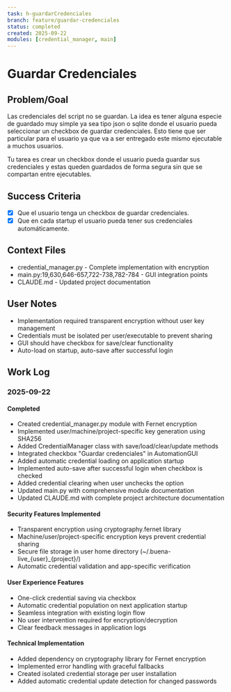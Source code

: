 ```yaml
---
task: h-guardarCredenciales
branch: feature/guardar-credenciales
status: completed
created: 2025-09-22
modules: [credential_manager, main]
---
```


# Guardar Credenciales

## Problem/Goal
Las credenciales del script no se guardan. La idea es tener alguna especie de guardado muy simple ya sea tipo json o sqlite donde el usuario pueda seleccionar un checkbox de guardar credenciales. Esto tiene que ser particular para el usuario ya que va a ser entregado este mismo ejecutable a muchos usuarios.

Tu tarea es crear un checkbox donde el usuario pueda guardar sus credenciales y estas queden guardados de forma segura sin que se compartan entre ejecutables.

## Success Criteria
- [x] Que el usuario tenga un checkbox de guardar credenciales.
- [x] Que en cada startup el usuario pueda tener sus credenciales automáticamente.

## Context Files
- credential_manager.py - Complete implementation with encryption
- main.py:19,630,646-657,722-738,782-784 - GUI integration points
- CLAUDE.md - Updated project documentation

## User Notes
- Implementation required transparent encryption without user key management
- Credentials must be isolated per user/executable to prevent sharing
- GUI should have checkbox for save/clear functionality
- Auto-load on startup, auto-save after successful login

## Work Log

### 2025-09-22

#### Completed
- Created credential_manager.py module with Fernet encryption
- Implemented user/machine/project-specific key generation using SHA256
- Added CredentialManager class with save/load/clear/update methods
- Integrated checkbox "Guardar credenciales" in AutomationGUI
- Added automatic credential loading on application startup
- Implemented auto-save after successful login when checkbox is checked
- Added credential clearing when user unchecks the option
- Updated main.py with comprehensive module documentation
- Updated CLAUDE.md with complete project architecture documentation

#### Security Features Implemented
- Transparent encryption using cryptography.fernet library
- Machine/user/project-specific encryption keys prevent credential sharing
- Secure file storage in user home directory (~/.buena-live_{user}_{project}/)
- Automatic credential validation and app-specific verification

#### User Experience Features
- One-click credential saving via checkbox
- Automatic credential population on next application startup
- Seamless integration with existing login flow
- No user intervention required for encryption/decryption
- Clear feedback messages in application logs

#### Technical Implementation
- Added dependency on cryptography library for Fernet encryption
- Implemented error handling with graceful fallbacks
- Created isolated credential storage per user installation
- Added automatic credential update detection for changed passwords